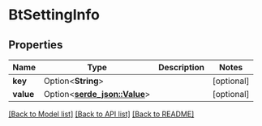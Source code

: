 # BtSettingInfo

## Properties

Name | Type | Description | Notes
------------ | ------------- | ------------- | -------------
**key** | Option<**String**> |  | [optional]
**value** | Option<[**serde_json::Value**](.md)> |  | [optional]

[[Back to Model list]](../README.md#documentation-for-models) [[Back to API list]](../README.md#documentation-for-api-endpoints) [[Back to README]](../README.md)


